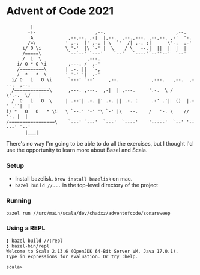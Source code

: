 # Advent of Code 2021

```
         |                                                                       
        -+-                      ,--.                          ,--.             
         A             ,--,--. ,-|  |,--.  ,--.,---. ,--,--, ,-'  '-.           
        /=\           ' ,-.  |' .-. | \  `'  /| .-. :|      \'-.  .-'           
      i/ O \i         \ '-'  |\ `-' |  \    / \   --.|  ||  |  |  |             
      /=====\          `--`--' `---'    `--'   `----'`--''--'  `--'             
      /  i  \                 ,---.                                             
    i/ O * O \i        ,---. /  .-'                                             
    /=========\       | .-. ||  `-,                                             
    /  *   *  \       ' '-' '|  .-'                                             
  i/ O   i   O \i      `---' `--'     ,--.            ,---.   ,--.  ,---.  ,--. 
  /=============\      ,---. ,---.  ,-|  | ,---.     '.-.  \ /    \'.-.  \/   | 
  /  O   i   O  \     | .--'| .-. |' .-. || .-. :     .-' .'|  ()  |.-' .'`|  | 
i/ *   O   O   * \i   \ `--.' '-' '\ `-' |\   --.    /   '-. \    //   '-. |  | 
/=================\    `---' `---'  `---'  `----'    '-----'  `--' '-----' `--' 
       |___|                                                                     
```

There's no way I'm going to be able to do all the exercises, but I thought I'd
use the opportunity to learn more about Bazel and Scala.

### Setup

* Install bazelisk. `brew install bazelisk` on mac.
* `bazel build //...` in the top-level directory of the project

### Running

```
bazel run //src/main/scala/dev/chadxz/adventofcode/sonarsweep
```

### Using a REPL

```
❯ bazel build //:repl
❯ bazel-bin/repl
Welcome to Scala 2.13.6 (OpenJDK 64-Bit Server VM, Java 17.0.1).
Type in expressions for evaluation. Or try :help.

scala> 
```
